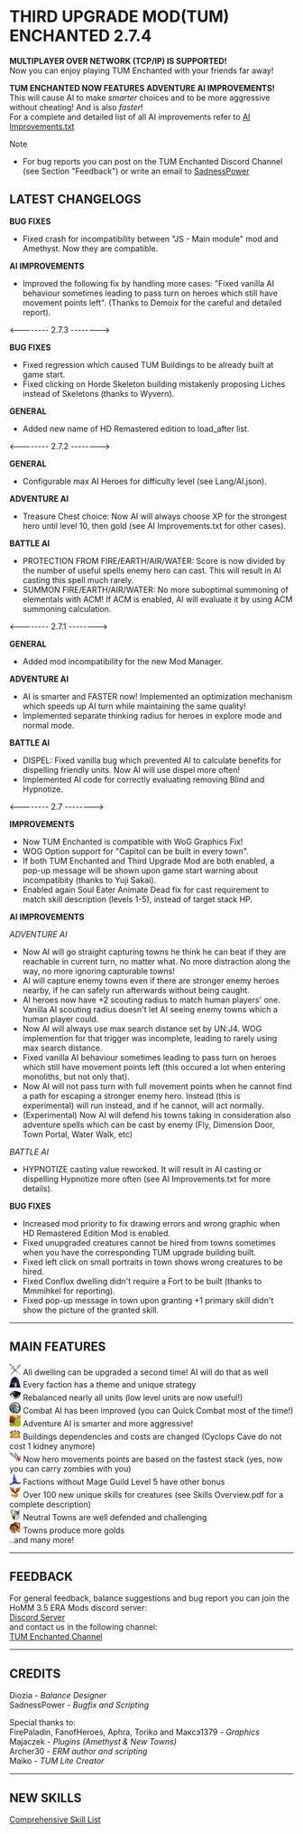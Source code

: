 # THIRD UPGRADE MOD(TUM) ENCHANTED 2.7.4
**MULTIPLAYER OVER NETWORK (TCP/IP) IS SUPPORTED!**  
Now you can enjoy playing TUM Enchanted with your friends far away!  
  
**TUM ENCHANTED NOW FEATURES ADVENTURE AI IMPROVEMENTS!**  
This will cause AI to make *smarter* choices and to be more aggressive without cheating! And is also *faster*!  
For a complete and detailed list of all AI improvements refer to [AI Improvements.txt](https://github.com/SadnessPower/TUM-Enchanted/blob/main/AI%20Improvements.txt)    

> [!NOTE]  
> - For bug reports you can post on the TUM Enchanted Discord Channel (see Section "Feedback") or write an email to [SadnessPower](mailto:fallenstar268@icqmail.com)


## LATEST CHANGELOGS  
**BUG FIXES**  
- Fixed crash for incompatibility between "JS - Main module" mod and Amethyst. Now they are compatible.  
  
**AI IMPROVEMENTS**   
- Improved the following fix by handling more cases: "Fixed vanilla AI behaviour sometimes leading to pass turn on heroes which still have movement points left". (Thanks to Demoix for the careful and detailed report).  
  
<-------- 2.7.3 -------->   
  
**BUG FIXES**  
- Fixed regression which caused TUM Buildings to be already built at game start.  
- Fixed clicking on Horde Skeleton building mistakenly proposing Liches instead of Skeletons (thanks to Wyvern).  

**GENERAL**
- Added new name of HD Remastered edition to load_after list.  
  
<-------- 2.7.2 -------->   

**GENERAL**  
- Configurable max AI Heroes for difficulty level (see Lang/AI.json).
  
**ADVENTURE AI**  
- Treasure Chest choice: Now AI will always choose XP for the strongest hero until level 10, then gold (see AI Improvements.txt for other cases).
  
**BATTLE AI** 
- PROTECTION FROM FIRE/EARTH/AIR/WATER: Score is now divided by the number of useful spells enemy hero can cast. This will result in AI casting this spell much rarely.
- SUMMON FIRE/EARTH/AIR/WATER: No more suboptimal summoning of elementals with ACM! If ACM is enabled, AI will evaluate it by using ACM summoning calculation.

<-------- 2.7.1 -------->   
  
**GENERAL**  
- Added mod incompatibility for the new Mod Manager.  
  
**ADVENTURE AI**  
- AI is smarter and FASTER now! Implemented an optimization mechanism which speeds up AI turn while maintaining the same quality!  
- Implemented separate thinking radius for heroes in explore mode and normal mode.  
  
**BATTLE AI** 
- DISPEL: Fixed vanilla bug which prevented AI to calculate benefits for dispelling friendly units. Now AI will use dispel more often!  
- Implemented AI code for correctly evaluating removing Blind and Hypnotize.  
  
<-------- 2.7 -------->  
  
**IMPROVEMENTS**  
- Now TUM Enchanted is compatible with WoG Graphics Fix!  
- WOG Option support for "Capitol can be built in every town".  
- If both TUM Enchanted and Third Upgrade Mod are both enabled, a pop-up message will be shown upon game start warning about incompatibity (thanks to Yuji Sakai).  
- Enabled again Soul Eater Animate Dead fix for cast requirement to match skill description (levels 1-5), instead of target stack HP.  
  
**AI IMPROVEMENTS**  
  
*ADVENTURE AI*  
- Now AI will go straight capturing towns he think he can beat if they are reachable in current turn, no matter what. No more distraction along the way, no more ignoring capturable towns!  
- AI will capture enemy towns even if there are stronger enemy heroes nearby, if he can safely run afterwards without being caught.  
- AI heroes now have +2 scouting radius to match human players' one. Vanilla AI scouting radius doesn't let AI seeing enemy towns which a human player could.  
- Now AI will always use max search distance set by UN:J4. WOG implemention for that trigger was incomplete, leading to rarely using max search distance.  
- Fixed vanilla AI behaviour sometimes leading to pass turn on heroes which still have movement points left (this occured a lot when entering monoliths, but not only that).  
- Now AI will not pass turn with full movement points when he cannot find a path for escaping a stronger enemy hero. Instead (this is experimental) will run instead, and if he cannot, will act normally.  
- (Experimental) Now AI will defend his towns taking in consideration also adventure spells which can be cast by enemy (Fly, Dimension Door, Town Portal, Water Walk, etc)  
  
*BATTLE AI*  
- HYPNOTIZE casting value reworked. It will result in AI casting or dispelling Hypnotize more often (see AI Improvements.txt for more details).   
  
**BUG FIXES**  
- Increased mod priority to fix drawing errors and wrong graphic when HD Remastered Edition Mod is enabled.  
- Fixed unupgraded creatures cannot be hired from towns sometimes when you have the corresponding TUM upgrade building built.  
- Fixed left click on small portraits in town shows wrong creatures to be hired.  
- Fixed Conflux dwelling didn't require a Fort to be built (thanks to Mmmihkel for reporting).  
- Fixed pop-up message in town upon granting +1 primary skill didn't show the picture of the granted skill.  
 
 
-----------------------------------------------------------------------------------------------------------------------
MAIN FEATURES
------------------------------------------------------------------------------------------------------------------------ 
![](https://raw.githubusercontent.com/SadnessPower/TUM-Enchanted/main/Assets/attr_attack.webp) All dwelling can be upgraded a second time! AI will do that as well  
![](https://raw.githubusercontent.com/SadnessPower/TUM-Enchanted/main/Assets/logo_homm3_sod.webp) Every faction has a theme and unique strategy  
![](https://raw.githubusercontent.com/SadnessPower/TUM-Enchanted/main/Assets/logo_homm3_wog.webp) Rebalanced nearly all units (low level units are now useful!)   
![](https://raw.githubusercontent.com/SadnessPower/TUM-Enchanted/main/Assets/AI_Combat.webp) Combat AI has been improved (you can Quick Combat most of the time!)  
![](https://raw.githubusercontent.com/SadnessPower/TUM-Enchanted/main/Assets/AI_Adventure.webp) Adventure AI is smarter and more aggressive!  
![](https://raw.githubusercontent.com/SadnessPower/TUM-Enchanted/main/Assets/art_holy_grail.webp) Buildings dependencies and costs are changed (Cyclops Cave do not cost 1 kidney anymore)  
![](https://raw.githubusercontent.com/SadnessPower/TUM-Enchanted/main/Assets//art_angel_wings.webp) Now hero movements points are based on the fastest stack (yes, now you can carry zombies with you)  
![](https://raw.githubusercontent.com/SadnessPower/TUM-Enchanted/main/Assets/art_spellbinders_hat.webp) Factions without Mage Guild Level 5 have other bonus  
![](https://raw.githubusercontent.com/SadnessPower/TUM-Enchanted/main/Assets/logo_homm3_era.webp) Over 100 new unique skills for creatures (see Skills Overview.pdf for a complete description)  
![](https://raw.githubusercontent.com/SadnessPower/TUM-Enchanted/main/Assets/attr_defence.webp) Neutral Towns are well defended and challenging  
![](https://raw.githubusercontent.com/SadnessPower/TUM-Enchanted/main/Assets/art_endless_sack_of_gold.webp) Towns produce more golds  
..and many more!  
  
-----------------------------------------------------------------------------------------------------------------------
FEEDBACK
-----------------------------------------------------------------------------------------------------------------------
For general feedback, balance suggestions and bug report you can join the HoMM 3.5 ERA Mods discord server:  
[Discord Server](https://discord.gg/hCTMfVq6w5)  
and contact us in the following channel:  
[TUM Enchanted Channel](https://discord.com/channels/665742159307341827/1232146926078787644)  


-----------------------------------------------------------------------------------------------------------------------
CREDITS
-----------------------------------------------------------------------------------------------------------------------
Diozia - *Balance Designer*  
SadnessPower - *Bugfix and Scripting*  

Special thanks to:  
FirePaladin, FanofHeroes, Aphra, Toriko and Максэ1379 - *Graphics*  
Majaczek - *Plugins (Amethyst & New Towns)*  
Archer30 - *ERM author and scripting*  
Maiko - *TUM Lite Creator*    

-----------------------------------------------------------------------------------------------------------------------
NEW SKILLS
-----------------------------------------------------------------------------------------------------------------------

[Comprehensive Skill List](https://github.com/SadnessPower/TUM-Enchanted/blob/84857b018696bc23325dba1aedc1bd02d11a3746/Skills%20Overview.pdf)
